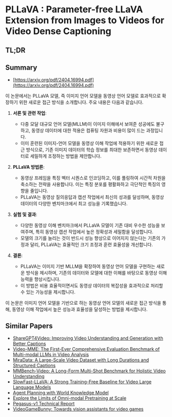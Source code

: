 # PLLaVA : Parameter-free LLaVA Extension from Images to Videos for Video Dense Captioning
## TL;DR
## Summary
- [https://arxiv.org/pdf/2404.16994.pdf](https://arxiv.org/pdf/2404.16994.pdf)

이 논문에서는 PLLaVA 모델, 즉 이미지 언어 모델을 동영상 언어 모델로 효과적으로 확장하기 위한 새로운 접근 방식을 소개합니다. 주요 내용은 다음과 같습니다.

1. **서론 및 관련 작업**:
   - 다중 모달 대규모 언어 모델(MLLM)이 이미지 이해에서 보여준 성공에도 불구하고, 동영상 데이터에 대한 적용은 컴퓨팅 자원과 비용이 많이 드는 과정입니다.
   - 이미 훈련된 이미지-언어 모델을 동영상 이해 작업에 적용하기 위한 새로운 접근 방식으로, 기존 이미지 데이터의 학습 정보를 최대한 보존하면서 동영상 데이터로 세밀하게 조정하는 방법을 제안합니다.

2. **PLLaVA 방법론**:
   - 동영상 프레임을 특징 벡터 시퀀스로 인코딩하고, 이를 풀링하여 시간적 차원을 축소하는 전략을 사용합니다. 이는 특징 분포를 평활화하고 극단적인 특징의 영향을 줄입니다.
   - PLLaVA는 동영상 질의응답과 캡션 작업에서 최신의 성과를 달성하며, 동영상 데이터의 다양한 벤치마크에서 최고 성능을 기록했습니다.

3. **실험 및 결과**:
   - 다양한 동영상 이해 벤치마크에서 PLLaVA 모델이 기존 대비 우수한 성능을 보여주며, 특히 동영상 캡션 작업에서 높은 정확성과 세밀함을 달성합니다.
   - 모델의 크기를 늘리는 것이 반드시 성능 향상으로 이어지지 않는다는 기존의 가정과 달리, PLLaVA는 효율적인 크기 조정과 훈련 효율성을 개선합니다.

4. **결론**:
   - PLLaVA는 이미지 기반 MLLM을 확장하여 동영상 언어 모델을 구현하는 새로운 방식을 제시하며, 기존의 데이터와 모델에 대한 이해를 바탕으로 동영상 이해 능력을 향상시킵니다.
   - 이 방법은 비용 효율적이면서도 동영상 데이터의 복잡성을 효과적으로 처리할 수 있는 가능성을 제시합니다.

이 논문은 이미지 언어 모델을 기반으로 하는 동영상 언어 모델의 새로운 접근 방식을 통해, 동영상 이해 작업에서 높은 성능과 효율성을 달성하는 방법을 제시합니다.

## Similar Papers
- [ShareGPT4Video: Improving Video Understanding and Generation with Better Captions](2406.04325.md)
- [Video-MME: The First-Ever Comprehensive Evaluation Benchmark of Multi-modal LLMs in Video Analysis](2405.21075.md)
- [MiraData: A Large-Scale Video Dataset with Long Durations and Structured Captions](2407.06358.md)
- [MMBench-Video: A Long-Form Multi-Shot Benchmark for Holistic Video Understanding](2406.14515.md)
- [SlowFast-LLaVA: A Strong Training-Free Baseline for Video Large Language Models](2407.15841.md)
- [Agent Planning with World Knowledge Model](2405.14205.md)
- [Explore the Limits of Omni-modal Pretraining at Scale](2406.09412.md)
- [Pegasus-v1 Technical Report](2404.14687.md)
- [VideoGameBunny: Towards vision assistants for video games](2407.15295.md)
